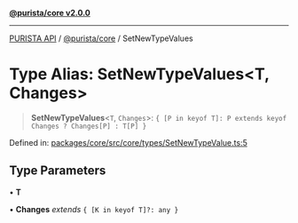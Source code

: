 [**@purista/core v2.0.0**](../README.md)

***

[PURISTA API](../../../packages.md) / [@purista/core](../README.md) / SetNewTypeValues

# Type Alias: SetNewTypeValues\<T, Changes\>

> **SetNewTypeValues**\<`T`, `Changes`\>: `{ [P in keyof T]: P extends keyof Changes ? Changes[P] : T[P] }`

Defined in: [packages/core/src/core/types/SetNewTypeValue.ts:5](https://github.com/puristajs/purista/blob/master/packages/core/src/core/types/SetNewTypeValue.ts#L5)

## Type Parameters

• **T**

• **Changes** *extends* `{ [K in keyof T]?: any }`
